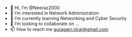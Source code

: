 - 👋 Hi, I’m @Neeraz2000
- 👀 I’m interested in Network Administration
- 🌱 I’m currently learning Networking and Cyber Security
- 💞️ I’m looking to collaborate on ...
- 📫 How to reach me guragain.niraj@gmail.com

<!---
Neeraz2000/Neeraz2000 is a ✨ special ✨ repository because its `README.md` (this file) appears on your GitHub profile.
You can click the Preview link to take a look at your changes.
--->

